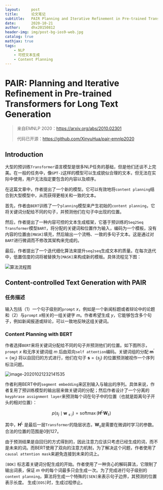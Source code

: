 ```yaml
---
layout:     post
title:      论文笔记
subtitle:   PAIR Planning and Iterative Refinement in Pre-trained Transformers for Long Text Generation
date:       2020-10-21
author:     dhx20150812
header-img: img/post-bg-ios9-web.jpg
catalog: true
mathjax: true
tags:
    - NLP
    - 可控文本生成
    - Content Planning
---
```


# PAIR: Planning and Iterative Refinement in Pre-trained Transformers for Long Text Generation



>   来自EMNLP 2020：https://arxiv.org/abs/2010.02301
>
>   代码已开源：https://github.com/XinyuHua/pair-emnlp2020

## Introduction

大型的预训练`Transformer`语言模型是很多NLP任务的基础，但是他们还谈不上完美。在一般的任务中，像`GPT-2`这样的模型可以生成貌似合理的文本，但无法在实际中使用，用户无法指定要包含的内容以及顺序。

在这篇文章中，作者提出了一个新的模型。它可以有效地将`content planning`结合到大型模型中，从而获得更相关和一致的文本。

首先，作者由`BERT`训练了一个`planning`模型来产生初始的`content planning`，它将关键词分配给不同的句子，并预测他们在句子中出现的位置。

然后，作者提出了一种内容可控的文本生成框架，它基于预训练的`Seq2Seq Transformer`模型`BART`，将分配的关键词和位置作为输入，编码为一个模板，没有内容的位置由`[MASK]`填充，然后输出一个流畅、一致的多句子文本。这是通过对`BART`进行微调而不修改其架构来完成的。

最后，作者提出了一个迭代细化算法来提升`seq2seq`生成文本的质量。在每次迭代中，低置信度的词将被替换为`[MASK]`来构成新的模板。具体流程见下图：

![算法流程图](https://note.youdao.com/yws/api/personal/file/WEB92b5ef04a8eaaa1f6f61f4e3ea1af796?method=download&shareKey=cfceb8148eb8f0b5d56aa6dff1b1df0b)


## Content-controlled Text Generation with PAIR

### 任务描述

输入包括（1）一个句子级别的`prompt` $x$，例如是一个新闻标题或者辩论中的论题和（2）与`prompt` $x$相关的一组关键字 $m$。作者希望生成 $y$，它能够包含多个句子，例如新闻报道或辩论，可以一致地反映这组关键词。

### Content Planning with BERT

作者选择`BERT`来将关键词分配给不同的句子并预测他们的位置。如下图所示，`prompt` $x$ 和无序关键词组 $m$ 后由双向`self attention`编码。关键词组的分配 $\boldsymbol{m}^{\prime}=\left\{w_{j}\right\}$ 将以自回归的方式进行，他们在句子 $\boldsymbol{s}=\left\{s_{j}\right\}$ 的位置预测被视作一个序列标注问题。

![image-20201021232141535](https://note.youdao.com/yws/api/personal/file/WEB1ffd3278cf7b234377bbe442fa969fe0?method=download&shareKey=296056d4ab751496c7b3577d730600d7)

作者利用BERT中的`segment embedding`来区别输入与输出的序列。具体来说，作者复用了预训练模型的输出层来做关键词的分配；然后作者设计了一个分离的`keyphrase assignment layer`来预测每个词在句子中的位置（也就是距离句子开头的相对位置）：

$$
p\left(s_{j} \mid \boldsymbol{w}_{\leq j}\right)=\operatorname{softmax}\left(\boldsymbol{H}^{L} \boldsymbol{W}_{s}\right)
$$

其中，$\boldsymbol{H}^{L}$ 是最后一层`Transformer`的隐层状态，$\boldsymbol{W}_{s}$是需要在微调时学习的参数。合法的位置的范围是0到127。

由于预测结果是自回归的方式得到的，因此注意力应该只考虑已经生成的词，而不是未来的词。而BERT使用了双向的注意力机制，为了解决这个问题，作者使用了`causal attention mask`来避免连接到未来的词上。

`[BOK]` 标志着关键词分配生成的开始。作者使用了一种贪心的解码算法，它限制了输出词表，保证 $m$ 中的每个词最多只会生成一次。为了完成进行句子级别的`content planning`，算法将生成一个特殊的`[SEN]`来表示句子边界，其预测的位置表示长度。 生成`[EOS]`时，生成过程停止。


